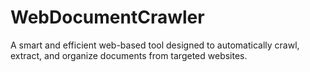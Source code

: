 # WebDocumentCrawler
A smart and efficient web-based tool designed to automatically crawl, extract, and organize documents from targeted websites. 
